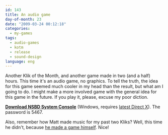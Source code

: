 ```yaml
---
id: 143
title: An audio game
day-of-month: 23
date: "2009-03-24 00:12:18"
categories:
  - my-games
tags:
  - audio-games
  - kotm
  - release
  - sound-design
language: eng
---
```


Another Klik of the Month, and another game made in two (and a half) hours. This time it's an audio game, no graphics. To tell the truth, the idea for this game seemed much cooler in my head than the result, but what am I going to do. I might make a more involved game with the general idea for this game in the future. If you play it, please, excuse my poor diction.

[**Download NSBD System Console**](//www.agj.cl/files/games/nsbds.zip) (Windows, requires [latest Direct X](http://www.softpedia.com/get/System/OS-Enhancements/DirectX-9.0c-Redistributable.shtml)). The password is 5467.

Also, remember how Matt made music for my past two Kliks? Well, this time he didn't, because [he made a game himself](http://www.fireandrobot.com/?p=429). Nice!
